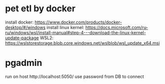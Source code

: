 # pet etl by docker
install docker:
https://www.docker.com/products/docker-desktop/#/windows
install linux kernel:
https://docs.microsoft.com/ru-ru/windows/wsl/install-manual#step-4---download-the-linux-kernel-update-package
WSL2:
https://wslstorestorage.blob.core.windows.net/wslblob/wsl_update_x64.msi

# pgadmin
run on host http://localhost:5050/
use password from DB to connect

